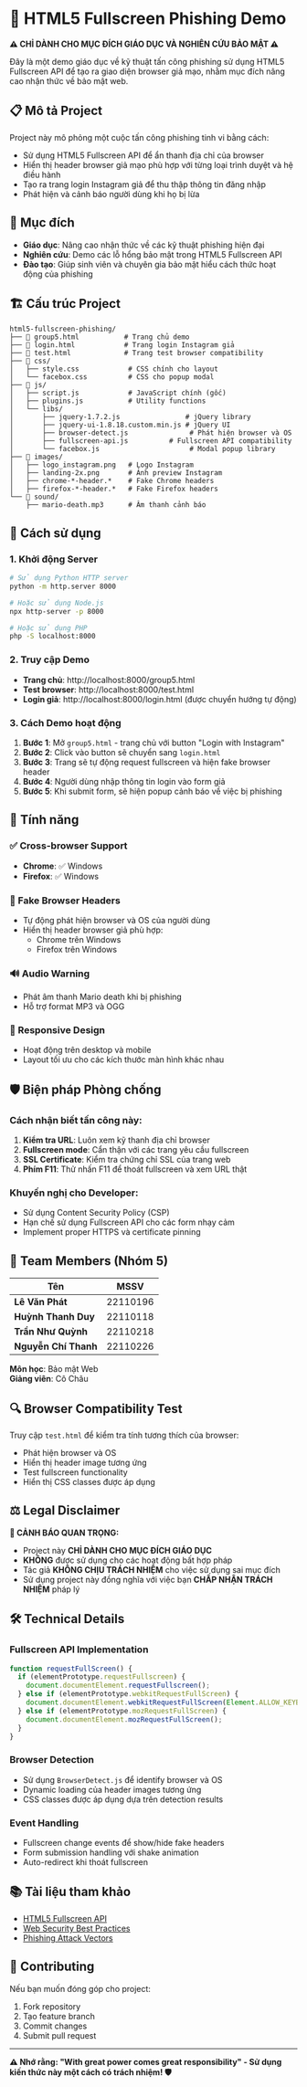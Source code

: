# 🚨 HTML5 Fullscreen Phishing Demo

**⚠️ CHỈ DÀNH CHO MỤC ĐÍCH GIÁO DỤC VÀ NGHIÊN CỨU BẢO MẬT ⚠️**

Đây là một demo giáo dục về kỹ thuật tấn công phishing sử dụng HTML5 Fullscreen API để tạo ra giao diện browser giả mạo, nhằm mục đích nâng cao nhận thức về bảo mật web.

## 📋 Mô tả Project

Project này mô phỏng một cuộc tấn công phishing tinh vi bằng cách:
- Sử dụng HTML5 Fullscreen API để ẩn thanh địa chỉ của browser
- Hiển thị header browser giả mạo phù hợp với từng loại trình duyệt và hệ điều hành
- Tạo ra trang login Instagram giả để thu thập thông tin đăng nhập
- Phát hiện và cảnh báo người dùng khi họ bị lừa

## 🎯 Mục đích

- **Giáo dục**: Nâng cao nhận thức về các kỹ thuật phishing hiện đại
- **Nghiên cứu**: Demo các lỗ hổng bảo mật trong HTML5 Fullscreen API
- **Đào tạo**: Giúp sinh viên và chuyên gia bảo mật hiểu cách thức hoạt động của phishing

## 🏗️ Cấu trúc Project

```
html5-fullscreen-phishing/
├── 📄 group5.html           # Trang chủ demo
├── 📄 login.html            # Trang login Instagram giả
├── 📄 test.html             # Trang test browser compatibility
├── 📁 css/
│   ├── style.css            # CSS chính cho layout
│   └── facebox.css          # CSS cho popup modal
├── 📁 js/
│   ├── script.js            # JavaScript chính (gốc)
│   ├── plugins.js           # Utility functions
│   └── libs/
│       ├── jquery-1.7.2.js                # jQuery library
│       ├── jquery-ui-1.8.18.custom.min.js # jQuery UI
│       ├── browser-detect.js               # Phát hiện browser và OS
│       ├── fullscreen-api.js          # Fullscreen API compatibility
│       └── facebox.js                      # Modal popup library
├── 📁 images/
│   ├── logo_instagram.png   # Logo Instagram
│   ├── landing-2x.png       # Ảnh preview Instagram
│   ├── chrome-*-header.*    # Fake Chrome headers
│   ├── firefox-*-header.*   # Fake Firefox headers
└── 📁 sound/
    ├── mario-death.mp3      # Âm thanh cảnh báo
```

## 🚀 Cách sử dụng

### 1. Khởi động Server

```bash
# Sử dụng Python HTTP server
python -m http.server 8000

# Hoặc sử dụng Node.js
npx http-server -p 8000

# Hoặc sử dụng PHP
php -S localhost:8000
```

### 2. Truy cập Demo

- **Trang chủ**: http://localhost:8000/group5.html
- **Test browser**: http://localhost:8000/test.html
- **Login giả**: http://localhost:8000/login.html (được chuyển hướng tự động)

### 3. Cách Demo hoạt động

1. **Bước 1**: Mở `group5.html` - trang chủ với button "Login with Instagram"
2. **Bước 2**: Click vào button sẽ chuyển sang `login.html`
3. **Bước 3**: Trang sẽ tự động request fullscreen và hiện fake browser header
4. **Bước 4**: Người dùng nhập thông tin login vào form giả
5. **Bước 5**: Khi submit form, sẽ hiện popup cảnh báo về việc bị phishing

## 🔧 Tính năng

### ✅ Cross-browser Support
- **Chrome**: ✅ Windows
- **Firefox**: ✅ Windows

### 🎨 Fake Browser Headers
- Tự động phát hiện browser và OS của người dùng
- Hiển thị header browser giả phù hợp:
  - Chrome trên Windows
  - Firefox trên Windows

### 🔊 Audio Warning
- Phát âm thanh Mario death khi bị phishing
- Hỗ trợ format MP3 và OGG

### 📱 Responsive Design
- Hoạt động trên desktop và mobile
- Layout tối ưu cho các kích thước màn hình khác nhau

## 🛡️ Biện pháp Phòng chống

### Cách nhận biết tấn công này:
1. **Kiểm tra URL**: Luôn xem kỹ thanh địa chỉ browser
2. **Fullscreen mode**: Cẩn thận với các trang yêu cầu fullscreen
3. **SSL Certificate**: Kiểm tra chứng chỉ SSL của trang web
4. **Phím F11**: Thử nhấn F11 để thoát fullscreen và xem URL thật

### Khuyến nghị cho Developer:
- Sử dụng Content Security Policy (CSP)
- Hạn chế sử dụng Fullscreen API cho các form nhạy cảm
- Implement proper HTTPS và certificate pinning

## 👥 Team Members (Nhóm 5)

| Tên | MSSV 
|-----|------
| **Lê Văn Phát** | 22110196 
| **Huỳnh Thanh Duy** | 22110118 
| **Trần Như Quỳnh** | 22110218 
| **Nguyễn Chí Thanh** | 22110226 

**Môn học**: Bảo mật Web  
**Giảng viên**: Cô Châu

## 🔍 Browser Compatibility Test

Truy cập `test.html` để kiểm tra tính tương thích của browser:
- Phát hiện browser và OS
- Hiển thị header image tương ứng
- Test fullscreen functionality
- Hiển thị CSS classes được áp dụng

## ⚖️ Legal Disclaimer

**🚨 CẢNH BÁO QUAN TRỌNG:**

- Project này **CHỈ DÀNH CHO MỤC ĐÍCH GIÁO DỤC**
- **KHÔNG** được sử dụng cho các hoạt động bất hợp pháp
- Tác giả **KHÔNG CHỊU TRÁCH NHIỆM** cho việc sử dụng sai mục đích
- Sử dụng project này đồng nghĩa với việc bạn **CHẤP NHẬN TRÁCH NHIỆM** pháp lý

## 🛠️ Technical Details

### Fullscreen API Implementation
```javascript
function requestFullScreen() {
  if (elementPrototype.requestFullscreen) {
    document.documentElement.requestFullscreen();
  } else if (elementPrototype.webkitRequestFullScreen) {
    document.documentElement.webkitRequestFullScreen(Element.ALLOW_KEYBOARD_INPUT);
  } else if (elementPrototype.mozRequestFullScreen) {
    document.documentElement.mozRequestFullScreen();
  }
}
```

### Browser Detection
- Sử dụng `BrowserDetect.js` để identify browser và OS
- Dynamic loading của header images tương ứng
- CSS classes được áp dụng dựa trên detection results

### Event Handling
- Fullscreen change events để show/hide fake headers
- Form submission handling với shake animation
- Auto-redirect khi thoát fullscreen

## 📚 Tài liệu tham khảo

- [HTML5 Fullscreen API](https://developer.mozilla.org/en-US/docs/Web/API/Fullscreen_API)
- [Web Security Best Practices](https://owasp.org/www-project-web-security-testing-guide/)
- [Phishing Attack Vectors](https://www.sans.org/white-papers/36972/)

## 🤝 Contributing

Nếu bạn muốn đóng góp cho project:
1. Fork repository
2. Tạo feature branch
3. Commit changes
4. Submit pull request

---

**⚠️ Nhớ rằng: "With great power comes great responsibility" - Sử dụng kiến thức này một cách có trách nhiệm! 🛡️**
